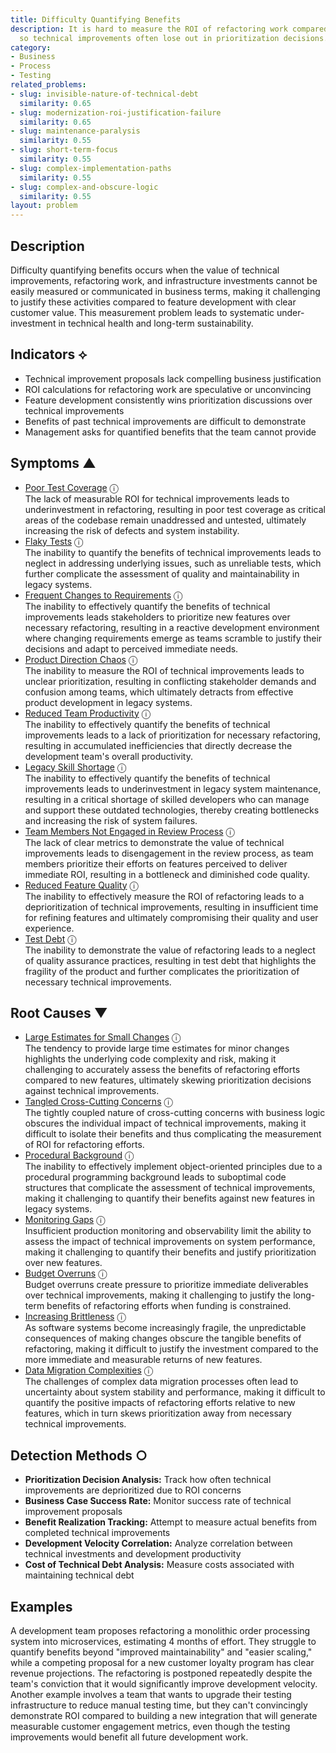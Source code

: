 ```yaml
---
title: Difficulty Quantifying Benefits
description: It is hard to measure the ROI of refactoring work compared to new features,
  so technical improvements often lose out in prioritization decisions.
category:
- Business
- Process
- Testing
related_problems:
- slug: invisible-nature-of-technical-debt
  similarity: 0.65
- slug: modernization-roi-justification-failure
  similarity: 0.65
- slug: maintenance-paralysis
  similarity: 0.55
- slug: short-term-focus
  similarity: 0.55
- slug: complex-implementation-paths
  similarity: 0.55
- slug: complex-and-obscure-logic
  similarity: 0.55
layout: problem
---
```


## Description

Difficulty quantifying benefits occurs when the value of technical improvements, refactoring work, and infrastructure investments cannot be easily measured or communicated in business terms, making it challenging to justify these activities compared to feature development with clear customer value. This measurement problem leads to systematic under-investment in technical health and long-term sustainability.

## Indicators ⟡

- Technical improvement proposals lack compelling business justification
- ROI calculations for refactoring work are speculative or unconvincing
- Feature development consistently wins prioritization discussions over technical improvements
- Benefits of past technical improvements are difficult to demonstrate
- Management asks for quantified benefits that the team cannot provide

## Symptoms ▲
- [Poor Test Coverage](poor-test-coverage.md) <span class="info-tooltip" title="Confidence: 0.503, Strength: 0.731">ⓘ</span>
<br/>  The lack of measurable ROI for technical improvements leads to underinvestment in refactoring, resulting in poor test coverage as critical areas of the codebase remain unaddressed and untested, ultimately increasing the risk of defects and system instability.
- [Flaky Tests](flaky-tests.md) <span class="info-tooltip" title="Confidence: 0.423, Strength: 0.736">ⓘ</span>
<br/>  The inability to quantify the benefits of technical improvements leads to neglect in addressing underlying issues, such as unreliable tests, which further complicate the assessment of quality and maintainability in legacy systems.
- [Frequent Changes to Requirements](frequent-changes-to-requirements.md) <span class="info-tooltip" title="Confidence: 0.412, Strength: 0.639">ⓘ</span>
<br/>  The inability to effectively quantify the benefits of technical improvements leads stakeholders to prioritize new features over necessary refactoring, resulting in a reactive development environment where changing requirements emerge as teams scramble to justify their decisions and adapt to perceived immediate needs.
- [Product Direction Chaos](product-direction-chaos.md) <span class="info-tooltip" title="Confidence: 0.400, Strength: 0.724">ⓘ</span>
<br/>  The inability to measure the ROI of technical improvements leads to unclear prioritization, resulting in conflicting stakeholder demands and confusion among teams, which ultimately detracts from effective product development in legacy systems.
- [Reduced Team Productivity](reduced-team-productivity.md) <span class="info-tooltip" title="Confidence: 0.346, Strength: 0.671">ⓘ</span>
<br/>  The inability to effectively quantify the benefits of technical improvements leads to a lack of prioritization for necessary refactoring, resulting in accumulated inefficiencies that directly decrease the development team's overall productivity.
- [Legacy Skill Shortage](legacy-skill-shortage.md) <span class="info-tooltip" title="Confidence: 0.325, Strength: 0.620">ⓘ</span>
<br/>  The inability to effectively quantify the benefits of technical improvements leads to underinvestment in legacy system maintenance, resulting in a critical shortage of skilled developers who can manage and support these outdated technologies, thereby creating bottlenecks and increasing the risk of system failures.
- [Team Members Not Engaged in Review Process](team-members-not-engaged-in-review-process.md) <span class="info-tooltip" title="Confidence: 0.322, Strength: 0.702">ⓘ</span>
<br/>  The lack of clear metrics to demonstrate the value of technical improvements leads to disengagement in the review process, as team members prioritize their efforts on features perceived to deliver immediate ROI, resulting in a bottleneck and diminished code quality.
- [Reduced Feature Quality](reduced-feature-quality.md) <span class="info-tooltip" title="Confidence: 0.307, Strength: 0.740">ⓘ</span>
<br/>  The inability to effectively measure the ROI of refactoring leads to a deprioritization of technical improvements, resulting in insufficient time for refining features and ultimately compromising their quality and user experience.
- [Test Debt](test-debt.md) <span class="info-tooltip" title="Confidence: 0.304, Strength: 0.777">ⓘ</span>
<br/>  The inability to demonstrate the value of refactoring leads to a neglect of quality assurance practices, resulting in test debt that highlights the fragility of the product and further complicates the prioritization of necessary technical improvements.

## Root Causes ▼
- [Large Estimates for Small Changes](large-estimates-for-small-changes.md) <span class="info-tooltip" title="Confidence: 0.361, Strength: 0.803">ⓘ</span>
<br/>  The tendency to provide large time estimates for minor changes highlights the underlying code complexity and risk, making it challenging to accurately assess the benefits of refactoring efforts compared to new features, ultimately skewing prioritization decisions against technical improvements.
- [Tangled Cross-Cutting Concerns](tangled-cross-cutting-concerns.md) <span class="info-tooltip" title="Confidence: 0.361, Strength: 0.891">ⓘ</span>
<br/>  The tightly coupled nature of cross-cutting concerns with business logic obscures the individual impact of technical improvements, making it difficult to isolate their benefits and thus complicating the measurement of ROI for refactoring efforts.
- [Procedural Background](procedural-background.md) <span class="info-tooltip" title="Confidence: 0.341, Strength: 0.926">ⓘ</span>
<br/>  The inability to effectively implement object-oriented principles due to a procedural programming background leads to suboptimal code structures that complicate the assessment of technical improvements, making it challenging to quantify their benefits against new features in legacy systems.
- [Monitoring Gaps](monitoring-gaps.md) <span class="info-tooltip" title="Confidence: 0.329, Strength: 0.895">ⓘ</span>
<br/>  Insufficient production monitoring and observability limit the ability to assess the impact of technical improvements on system performance, making it challenging to quantify their benefits and justify prioritization over new features.
- [Budget Overruns](budget-overruns.md) <span class="info-tooltip" title="Confidence: 0.322, Strength: 0.913">ⓘ</span>
<br/>  Budget overruns create pressure to prioritize immediate deliverables over technical improvements, making it challenging to justify the long-term benefits of refactoring efforts when funding is constrained.
- [Increasing Brittleness](increasing-brittleness.md) <span class="info-tooltip" title="Confidence: 0.302, Strength: 0.817">ⓘ</span>
<br/>  As software systems become increasingly fragile, the unpredictable consequences of making changes obscure the tangible benefits of refactoring, making it difficult to justify the investment compared to the more immediate and measurable returns of new features.
- [Data Migration Complexities](data-migration-complexities.md) <span class="info-tooltip" title="Confidence: 0.300, Strength: 0.830">ⓘ</span>
<br/>  The challenges of complex data migration processes often lead to uncertainty about system stability and performance, making it difficult to quantify the positive impacts of refactoring efforts relative to new features, which in turn skews prioritization away from necessary technical improvements.

## Detection Methods ○

- **Prioritization Decision Analysis:** Track how often technical improvements are deprioritized due to ROI concerns
- **Business Case Success Rate:** Monitor success rate of technical improvement proposals
- **Benefit Realization Tracking:** Attempt to measure actual benefits from completed technical improvements
- **Development Velocity Correlation:** Analyze correlation between technical investments and development productivity
- **Cost of Technical Debt Analysis:** Measure costs associated with maintaining technical debt

## Examples

A development team proposes refactoring a monolithic order processing system into microservices, estimating 4 months of effort. They struggle to quantify benefits beyond "improved maintainability" and "easier scaling," while a competing proposal for a new customer loyalty program has clear revenue projections. The refactoring is postponed repeatedly despite the team's conviction that it would significantly improve development velocity. Another example involves a team that wants to upgrade their testing infrastructure to reduce manual testing time, but they can't convincingly demonstrate ROI compared to building a new integration that will generate measurable customer engagement metrics, even though the testing improvements would benefit all future development work.
